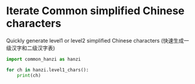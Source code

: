 # Iterate Common simplified Chinese characters

Quickly generate level1 or level2 simplified Chinese characters
(快速生成一级汉字和二级汉字表)

```python
import common_hanzi as hanzi

for ch in hanzi.level1_chars():
    print(ch)
```
